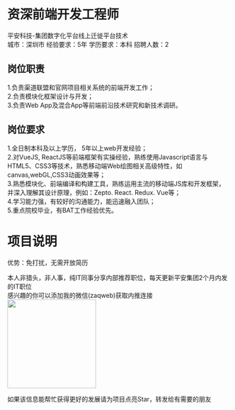 # 资深前端开发工程师
平安科技-集团数字化平台线上迁徙平台技术  
城市：深圳市 经验要求：5年 学历要求：本科  招聘人数：2

## 岗位职责
1.负责渠道联盟和官网项目相关系统的前端开发工作；   
2.负责模块化框架设计与开发；   
3.负责Web App及混合App等前端前沿技术研究和新技术调研。

## 岗位要求
1.全日制本科及以上学历， 5年以上web开发经验；   
2.对VueJS, ReactJS等前端框架有实操经验，熟练使用Javascript语言与HTML5、CSS3等技术，熟悉移动端Web绘图相关高级特性，如canvas,webGL,CSS3动画效果等；   
3.熟悉模块化、前端编译和构建工具，熟练运用主流的移动端JS库和开发框架，并深入理解其设计原理，例如：Zepto. React. Redux. Vue等；   
4.学习能力强，有较好的沟通能力，能迅速融入团队；   
5.重点院校毕业，有BAT工作经验优先。

# 项目说明

优势：免打扰，无需开放简历

本人非猎头，非人事，纯IT同事分享内部推荐职位，每天更新平安集团2个月内发的IT职位  
感兴趣的你可以添加我的微信(zaqweb)获取内推连接  
<img src="https://github.com/zaqweb/PA-IT-JOBS/blob/master/WechatICode.jpeg"  height="200" width="200">

如果该信息能帮忙获得更好的发展请为项目点亮Star，转发给有需要的朋友




